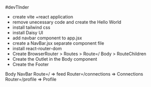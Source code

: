 #devTInder

- create vite +react application
- remove unecessary code and create the Hello World
- install tailwind css 
- install Daisy UI
- add navbar component to app.jsx
- create a NavBar.jsx separate component file
- install react-router-dom
- Create BrowserRouter > Routes > Route=/ Body > RouteChildren
- Create the Outlet in the Body component
- Create the Footer











Body
    NavBar
    Route=/ => feed
    Router=/connections => Connections
    Router=/profile => Profile